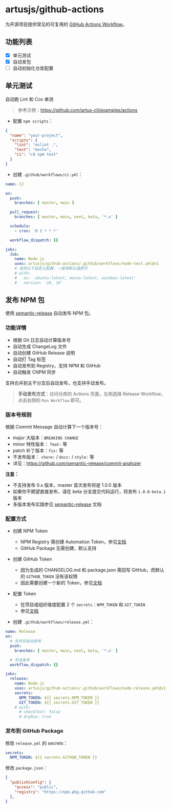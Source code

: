# artusjs/github-actions

为开源项目提供常见的可复用的 [GitHub Actions Workflow](https://docs.github.com/en/actions/using-workflows/reusing-workflows#using-inputs-and-secrets-in-a-reusable-workflow)。

## 功能列表

- [x] 单元测试
- [x] 自动发包
- [ ] 自动初始化仓库配置

## 单元测试

自动跑 Lint 和 Cov 单测

> 参考示例：https://github.com/artus-cli/examples/actions


- 配置 `npm scripts`：

```json
{
  "name": "your-project",
  "scripts": {
    "lint": "eslint .",
    "test": "mocha",
    "ci": "c8 npm test"
  }
}
```

- 创建 `.github/workflows/ci.yml`：

```yaml
name: CI

on:
  push:
    branches: [ master, main ]

  pull_request:
    branches: [ master, main, next, beta, '*.x' ]

  schedule:
    - cron: '0 2 * * *'

  workflow_dispatch: {}

jobs:
  Job:
    name: Node.js
    uses: artusjs/github-actions/.github/workflows/node-test.yml@v1
    # 支持以下自定义配置，一般用默认值即可
    # with:
    #   os: 'ubuntu-latest, macos-latest, windows-latest'
    #   version: '16, 18'
```

## 发布 NPM 包

使用 [semantic-release](https://semantic-release.gitbook.io/) 自动发布 NPM 包。

### 功能详情

- 根据 Git 日志自动计算版本号
- 自动生成 ChangeLog 文件
- 自动创建 GitHub Release 说明
- 自动打 Tag 标签
- 自动发布到 Registry，支持 NPM 和 GitHub
- 自动触发 CNPM 同步

支持合并到主干分支后自动发布，也支持手动发布。

> **手动发布方式**：访问仓库的 Actions 页面，左侧选择 Release Workflow，点击右侧的 `Run Workflow` 即可。

### 版本号规则

根据 Commit Message 自动计算下一个版本号：
  - major 大版本：`BREAKING CHANGE`
  - minor 特性版本： `feat:` 等
  - patch 补丁版本：`fix:` 等
  - 不发布版本： `chore:` / `docs:` / `style:` 等
  - 详见：https://github.com/semantic-release/commit-analyzer

**注意：**
  - 不支持发布 0.x 版本，master 首次发布将是 1.0.0 版本
  - 如果你不期望直接发布，请在 beta 分支提交代码运行，将发布 `1.0.0-beta.1` 版本
  - 多版本发布实践参见 [semantic-release](https://semantic-release.gitbook.io/semantic-release/recipes/release-workflow/distribution-channels) 文档


### 配置方式

- 创建 NPM Token
  - NPM Registry 需创建 Automation Token，参见[文档](https://docs.npmjs.com/creating-and-viewing-access-tokens)
  - GitHub Package 无需创建，默认支持

- 创建 GitHub Token
  - 因为生成的 CHANGELOG.md 和 package.json 需回写 GitHub，而默认的 `GITHUB_TOKEN` 没有该权限
  - 因此需要创建一个新的 Token，参见[文档](https://docs.github.com/en/github/authenticating-to-github/creating-a-personal-access-token)

- 配置 Token
  - 在项目或组织维度配置 2 个 `secrets`：`NPM_TOKEN` 和 `GIT_TOKEN`
  - 参见[文档](https://docs.github.com/en/codespaces/managing-codespaces-for-your-organization/managing-encrypted-secrets-for-your-repository-and-organization-for-github-codespaces)

- 创建 `.github/workflows/release.yml`：

```yaml
name: Release
on:
  # 合并后自动发布
  push:
    branches: [ master, main, next, beta, '*.x' ]

  # 手动发布
  workflow_dispatch: {}

jobs:
  release:
    name: Node.js
    uses: artusjs/github-actions/.github/workflows/node-release.yml@v1
    secrets:
      NPM_TOKEN: ${{ secrets.NPM_TOKEN }}
      GIT_TOKEN: ${{ secrets.GIT_TOKEN }}
    # with:
      # checkTest: false
      # dryRun: true
```

### 发布到 GitHub Package

修改 `release.yml` 的 secrets：

```yaml
secrets:
  NPM_TOKEN: ${{ secrets.GITHUB_TOKEN }}
```

修改 `package.json`：

```json
{
  "publishConfig": {
    "access": "public",
    "registry": "https://npm.pkg.github.com"
  },
}
```
